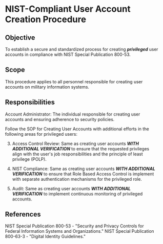 # NIST-Compliant User Account Creation Procedure

## Objective
To establish a secure and standardized process for creating **_privileged_** user accounts in compliance with NIST Special Publication 800-53.

## Scope
This procedure applies to all personnel responsible for creating user accounts on military information systems.

## Responsibilities

Account Administrator: The individual responsible for creating user accounts and ensuring adherence to security policies.

Follow the SOP for Creating User Accounts with additional efforts in the following areas for privileged users:

3. Access Control Review:
   Same as creating user accounts **_WITH ADDITIONAL VERIFICATION_** to ensure that the requested privileges align with the user's job responsibilities and the principle of least privilege (POLP).


4. NIST Compliance:
   Same as creating user accounts **_WITH ADDITIONAL VERIFICATION_** to ensure that Role Based Access Control is implement with separate authentication mechanisms for the privileged role.

11. Audit:
   Same as creating user accounts **_WITH ADDITIONAL VERIFICATION_** to implement continuous monitoring of privileged accounts.

## References

NIST Special Publication 800-53 - "Security and Privacy Controls for Federal Information Systems and Organizations."
NIST Special Publication 800-63-3 - "Digital Identity Guidelines."